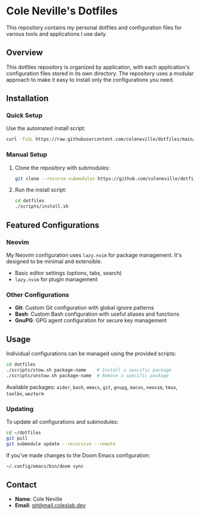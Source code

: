 # Cole Neville's Dotfiles

This repository contains my personal dotfiles and configuration files for various tools and applications I use daily.

## Overview

This dotfiles repository is organized by application, with each application's configuration files stored in its own directory. The repository uses a modular approach to make it easy to install only the configurations you need.

## Installation

### Quick Setup

Use the automated install script:

```bash
curl -fsSL https://raw.githubusercontent.com/coleneville/dotfiles/main/scripts/install.sh | bash
```

### Manual Setup

1. Clone the repository with submodules:

   ```bash
   git clone --recurse-submodules https://github.com/coleneville/dotfiles.git
   ```

2. Run the install script:

   ```bash
   cd dotfiles
   ./scripts/install.sh
   ```

## Featured Configurations

### Neovim

My Neovim configuration uses `lazy.nvim` for package management. It's designed to be minimal and extensible.

- Basic editor settings (options, tabs, search)
- `lazy.nvim` for plugin management

### Other Configurations

- **Git**: Custom Git configuration with global ignore patterns
- **Bash**: Custom Bash configuration with useful aliases and functions
- **GnuPG**: GPG agent configuration for secure key management

## Usage

Individual configurations can be managed using the provided scripts:

```bash
cd dotfiles
./scripts/stow.sh package-name    # Install a specific package
./scripts/unstow.sh package-name  # Remove a specific package
```

Available packages: `aider`, `bash`, `emacs`, `git`, `gnupg`, `macos`, `neovim`, `tmux`, `toolbx`, `wezterm`

### Updating

To update all configurations and submodules:

```bash
cd ~/dotfiles
git pull
git submodule update --recursive --remote
```

If you've made changes to the Doom Emacs configuration:

```bash
~/.config/emacs/bin/doom sync
```

## Contact

- **Name**: Cole Neville
- **Email**: <git@mail.coleslab.dev>

